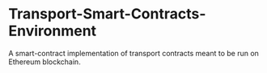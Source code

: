 # Transport-Smart-Contracts-Environment
A smart-contract implementation of transport contracts meant to be run on Ethereum blockchain.
